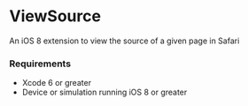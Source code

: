 ViewSource
==========

An iOS 8 extension to view the source of a given page in Safari


### Requirements

- Xcode 6 or greater
- Device or simulation running iOS 8 or greater